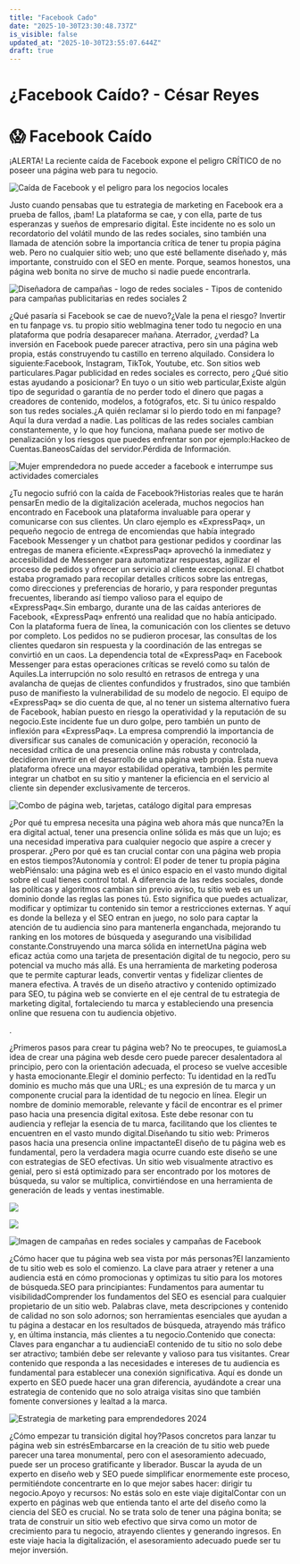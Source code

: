 ```yaml
---
title: "Facebook Cado"
date: "2025-10-30T23:30:48.737Z"
is_visible: false
updated_at: "2025-10-30T23:55:07.644Z"
draft: true
---
```


# ¿Facebook Caído? - César Reyes
# 😱 Facebook Caído
¡ALERTA! La reciente caída de Facebook expone el peligro CRÍTICO de no poseer una página web para tu negocio.
![Caída de Facebook y el peligro para los negocios locales](https://cesarreyesjaramillo.com/wp-content/uploads/2024/03/Caida-de-Facebook.jpg)
Justo cuando pensabas que tu estrategia de marketing en Facebook era a prueba de fallos, ¡bam! La plataforma se cae, y con ella, parte de tus esperanzas y sueños de empresario digital. Este incidente no es solo un recordatorio del volátil mundo de las redes sociales, sino también una llamada de atención sobre la importancia crítica de tener tu propia página web. Pero no cualquier sitio web; uno que esté bellamente diseñado y, más importante, construido con el SEO en mente. Porque, seamos honestos, una página web bonita no sirve de mucho si nadie puede encontrarla.
![Diseñadora de campañas - logo de redes sociales - Tipos de contenido para campañas publicitarias en redes sociales 2](https://cesarreyesjaramillo.com/wp-content/uploads/2023/01/Catalogos-Digitales-Economicos-5.jpg)
¿Qué pasaría si Facebook se cae de nuevo?¿Vale la pena el riesgo? Invertir en tu fanpage vs. tu propio sitio webImagina tener todo tu negocio en una plataforma que podría desaparecer mañana. Aterrador, ¿verdad? La inversión en Facebook puede parecer atractiva, pero sin una página web propia, estás construyendo tu castillo en terreno alquilado. Considera lo siguiente:Facebook, Instagram, TikTok, Youtube, etc. Son sitios web particulares.Pagar publicidad en redes sociales es correcto, pero ¿Qué sitio estas ayudando a posicionar? En tuyo o un sitio web particular,Existe algún tipo de seguridad o garantía de no perder todo el dinero que pagas a creadores de contenido, modelos, a fotógrafos, etc. Si tu único respaldo son tus redes sociales.¿A quién reclamar si lo pierdo todo en mi fanpage?Aquí la dura verdad a nadie. Las políticas de las redes sociales cambian constantemente, y lo que hoy funciona, mañana puede ser motivo de penalización y los riesgos que puedes enfrentar son por ejemplo:Hackeo de Cuentas.BaneosCaídas del servidor.Pérdida de Información.
![Mujer emprendedora no puede acceder a facebook e interrumpe sus actividades comerciales](https://cesarreyesjaramillo.com/wp-content/uploads/2024/03/Facebook-1024x512.jpg)
¿Tu negocio sufrió con la caída de Facebook?Historias reales que te harán pensarEn medio de la digitalización acelerada, muchos negocios han encontrado en Facebook una plataforma invaluable para operar y comunicarse con sus clientes. Un claro ejemplo es «ExpressPaq», un pequeño negocio de entrega de encomiendas que había integrado Facebook Messenger y un chatbot para gestionar pedidos y coordinar las entregas de manera eficiente.«ExpressPaq» aprovechó la inmediatez y accesibilidad de Messenger para automatizar respuestas, agilizar el proceso de pedidos y ofrecer un servicio al cliente excepcional. El chatbot estaba programado para recopilar detalles críticos sobre las entregas, como direcciones y preferencias de horario, y para responder preguntas frecuentes, liberando así tiempo valioso para el equipo de «ExpressPaq«.Sin embargo, durante una de las caídas anteriores de Facebook, «ExpressPaq» enfrentó una realidad que no había anticipado. Con la plataforma fuera de línea, la comunicación con los clientes se detuvo por completo. Los pedidos no se pudieron procesar, las consultas de los clientes quedaron sin respuesta y la coordinación de las entregas se convirtió en un caos. La dependencia total de «ExpressPaq» en Facebook Messenger para estas operaciones críticas se reveló como su talón de Aquiles.La interrupción no solo resultó en retrasos de entrega y una avalancha de quejas de clientes confundidos y frustrados, sino que también puso de manifiesto la vulnerabilidad de su modelo de negocio. El equipo de «ExpressPaq» se dio cuenta de que, al no tener un sistema alternativo fuera de Facebook, habían puesto en riesgo la operatividad y la reputación de su negocio.Este incidente fue un duro golpe, pero también un punto de inflexión para «ExpressPaq». La empresa comprendió la importancia de diversificar sus canales de comunicación y operación, reconoció la necesidad crítica de una presencia online más robusta y controlada, decidieron invertir en el desarrollo de una página web propia. Esta nueva plataforma ofrece una mayor estabilidad operativa, también les permite integrar un chatbot en su sitio y mantener la eficiencia en el servicio al cliente sin depender exclusivamente de terceros.
![Combo de página web, tarjetas, catálogo digital para empresas](https://cesarreyesjaramillo.com/wp-content/uploads/2023/04/Pagina-Web.png)
¿Por qué tu empresa necesita una página web ahora más que nunca?En la era digital actual, tener una presencia online sólida es más que un lujo; es una necesidad imperativa para cualquier negocio que aspire a crecer y prosperar. ¿Pero por qué es tan crucial contar con una página web propia en estos tiempos?Autonomía y control: El poder de tener tu propia página webPiénsalo: una página web es el único espacio en el vasto mundo digital sobre el cual tienes control total. A diferencia de las redes sociales, donde las políticas y algoritmos cambian sin previo aviso, tu sitio web es un dominio donde las reglas las pones tú. Esto significa que puedes actualizar, modificar y optimizar tu contenido sin temor a restricciones externas. Y aquí es donde la belleza y el SEO entran en juego, no solo para captar la atención de tu audiencia sino para mantenerla enganchada, mejorando tu ranking en los motores de búsqueda y asegurando una visibilidad constante.Construyendo una marca sólida en internetUna página web eficaz actúa como una tarjeta de presentación digital de tu negocio, pero su potencial va mucho más allá. Es una herramienta de marketing poderosa que te permite capturar leads, convertir ventas y fidelizar clientes de manera efectiva. A través de un diseño atractivo y contenido optimizado para SEO, tu página web se convierte en el eje central de tu estrategia de marketing digital, fortaleciendo tu marca y estableciendo una presencia online que resuena con tu audiencia objetivo.
.
¿Primeros pasos para crear tu página web? No te preocupes, te guiamosLa idea de crear una página web desde cero puede parecer desalentadora al principio, pero con la orientación adecuada, el proceso se vuelve accesible y hasta emocionante.Elegir el dominio perfecto: Tu identidad en la redTu dominio es mucho más que una URL; es una expresión de tu marca y un componente crucial para la identidad de tu negocio en línea. Elegir un nombre de dominio memorable, relevante y fácil de encontrar es el primer paso hacia una presencia digital exitosa. Este debe resonar con tu audiencia y reflejar la esencia de tu marca, facilitando que los clientes te encuentren en el vasto mundo digital.Diseñando tu sitio web: Primeros pasos hacia una presencia online impactanteEl diseño de tu página web es fundamental, pero la verdadera magia ocurre cuando este diseño se une con estrategias de SEO efectivas. Un sitio web visualmente atractivo es genial, pero si está optimizado para ser encontrado por los motores de búsqueda, su valor se multiplica, convirtiéndose en una herramienta de generación de leads y ventas inestimable.
![](https://cesarreyesjaramillo.com/wp-content/uploads/2024/01/Pagina-Web-683x1024.jpg)
![](https://cesarreyesjaramillo.com/wp-content/uploads/2023/01/frame-about-nikicivi-3.png)
![Imagen de campañas en redes sociales y campañas de Facebook](https://cesarreyesjaramillo.com/wp-content/uploads/2023/05/Blog-Seo-y-Campanas.jpg)
¿Cómo hacer que tu página web sea vista por más personas?El lanzamiento de tu sitio web es solo el comienzo. La clave para atraer y retener a una audiencia está en cómo promocionas y optimizas tu sitio para los motores de búsqueda.SEO para principiantes: Fundamentos para aumentar tu visibilidadComprender los fundamentos del SEO es esencial para cualquier propietario de un sitio web. Palabras clave, meta descripciones y contenido de calidad no son solo adornos; son herramientas esenciales que ayudan a tu página a destacar en los resultados de búsqueda, atrayendo más tráfico y, en última instancia, más clientes a tu negocio.Contenido que conecta: Claves para enganchar a tu audienciaEl contenido de tu sitio no solo debe ser atractivo; también debe ser relevante y valioso para tus visitantes. Crear contenido que responda a las necesidades e intereses de tu audiencia es fundamental para establecer una conexión significativa. Aquí es donde un experto en SEO puede hacer una gran diferencia, ayudándote a crear una estrategia de contenido que no solo atraiga visitas sino que también fomente conversiones y lealtad a la marca.
![Estrategia de marketing para emprendedores 2024](https://cesarreyesjaramillo.com/wp-content/uploads/2024/01/Untitled-1920-x-1080-px-1-1024x576.jpg)
¿Cómo empezar tu transición digital hoy?Pasos concretos para lanzar tu página web sin estrésEmbarcarse en la creación de tu sitio web puede parecer una tarea monumental, pero con el asesoramiento adecuado, puede ser un proceso gratificante y liberador. Buscar la ayuda de un experto en diseño web y SEO puede simplificar enormemente este proceso, permitiéndote concentrarte en lo que mejor sabes hacer: dirigir tu negocio.Apoyo y recursos: No estás solo en este viaje digitalContar con un experto en páginas web que entienda tanto el arte del diseño como la ciencia del SEO es crucial. No se trata solo de tener una página bonita; se trata de construir un sitio web efectivo que sirva como un motor de crecimiento para tu negocio, atrayendo clientes y generando ingresos. En este viaje hacia la digitalización, el asesoramiento adecuado puede ser tu mejor inversión.